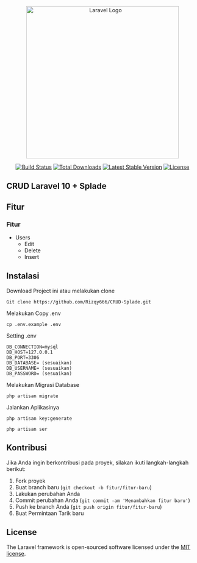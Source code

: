 <p align="center"><a href="https://laravel.com" target="_blank"><img src="https://raw.githubusercontent.com/laravel/art/master/logo-lockup/5%20SVG/2%20CMYK/1%20Full%20Color/laravel-logolockup-cmyk-red.svg" width="400" alt="Laravel Logo"></a></p>
<p align="center">
<a href="https://github.com/laravel/framework/actions"><img src="https://github.com/laravel/framework/workflows/tests/badge.svg" alt="Build Status"></a>
<a href="https://packagist.org/packages/laravel/framework"><img src="https://img.shields.io/packagist/dt/laravel/framework" alt="Total Downloads"></a>
<a href="https://packagist.org/packages/laravel/framework"><img src="https://img.shields.io/packagist/v/laravel/framework" alt="Latest Stable Version"></a>
<a href="https://packagist.org/packages/laravel/framework"><img src="https://img.shields.io/packagist/l/laravel/framework" alt="License"></a>
</p>

## CRUD Laravel 10 + Splade

## Fitur

### Fitur
- Users
  - Edit
  - Delete
  - Insert

 
## Instalasi
Download Project ini atau melakukan clone 
```
Git clone https://github.com/Rizqy666/CRUD-Splade.git
```
Melakukan Copy .env
```
cp .env.example .env
```
Setting .env
```
DB_CONNECTION=mysql
DB_HOST=127.0.0.1
DB_PORT=3306
DB_DATABASE= (sesuaikan)
DB_USERNAME= (sesuaikan)
DB_PASSWORD= (sesuaikan)
```
Melakukan Migrasi Database
```
php artisan migrate
```
Jalankan Aplikasinya
```
php artisan key:generate
```
```
php artisan ser
```

## Kontribusi

Jika Anda ingin berkontribusi pada proyek, silakan ikuti langkah-langkah berikut:

1. Fork proyek
2. Buat branch baru (`git checkout -b fitur/fitur-baru`)
3. Lakukan perubahan Anda
4. Commit perubahan Anda (`git commit -am 'Menambahkan fitur baru'`)
5. Push ke branch Anda (`git push origin fitur/fitur-baru`)
6. Buat Permintaan Tarik baru

## License

The Laravel framework is open-sourced software licensed under the [MIT license](https://opensource.org/licenses/MIT).
